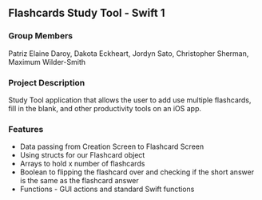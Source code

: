 ## Flashcards Study Tool - Swift 1

### Group Members
Patriz Elaine Daroy, Dakota Eckheart, Jordyn Sato, Christopher Sherman, Maximum Wilder-Smith

### Project Description
Study Tool application that allows the user to add use multiple flashcards, fill in the blank, and other productivity tools on an iOS app.

### Features
- Data passing from Creation Screen to Flashcard Screen
- Using structs for our Flashcard object
- Arrays to hold x number of flashcards
- Boolean to flipping the flashcard over and checking if the short answer is the same as the flashcard answer
- Functions - GUI actions and standard Swift functions

